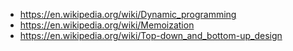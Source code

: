  * https://en.wikipedia.org/wiki/Dynamic_programming
 * https://en.wikipedia.org/wiki/Memoization
 * https://en.wikipedia.org/wiki/Top-down_and_bottom-up_design